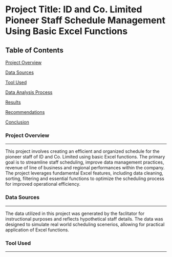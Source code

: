 # Project Title: ID and Co. Limited Pioneer Staff Schedule Management Using Basic Excel Functions

## Table of Contents
[Project Overview](#project-overview)

[Data Sources](#data-sources)

[Tool Used](#tool-used)

[Data Analysis Process](#data-analysis-process)

[Results](#results)

[Recommendations](#recommendations)

[Conclusion](#conclusion)

### Project Overview
---
This project involves creating an efficient and organized schedule for the pioneer staff of ID and Co. Limited using basic Excel functions. The primary goal is to streamline staff scheduling, improve data management practices, revenue of line of business and regional performances within the company. The project leverages fundamental Excel features, including data cleaning, sorting, filtering and essential functions to optimize the scheduling process for improved operational efficiency.

### Data Sources
---
The data utilized in this project was generated by the faclitator for instructional purposes and reflects hypothetical staff details. The data was designed to simulate real world scheduling scenerios, allowing for practical application of Excel functions.

### Tool Used 
---
